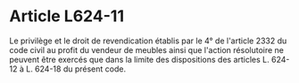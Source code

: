 # Article L624-11

Le privilège et le droit de revendication établis par le 4° de l'article 2332 du code civil au profit du vendeur de meubles ainsi que l'action résolutoire ne peuvent être exercés que dans la limite des dispositions des articles L. 624-12 à L. 624-18 du présent code.